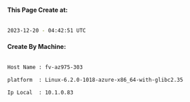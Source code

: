 
   
#### This Page Create at:

```bash

2023-12-20 - 04:42:51 UTC

```

#### Create By Machine:

```bash

Host Name : fv-az975-303

platform  : Linux-6.2.0-1018-azure-x86_64-with-glibc2.35

Ip Local  : 10.1.0.83

```

